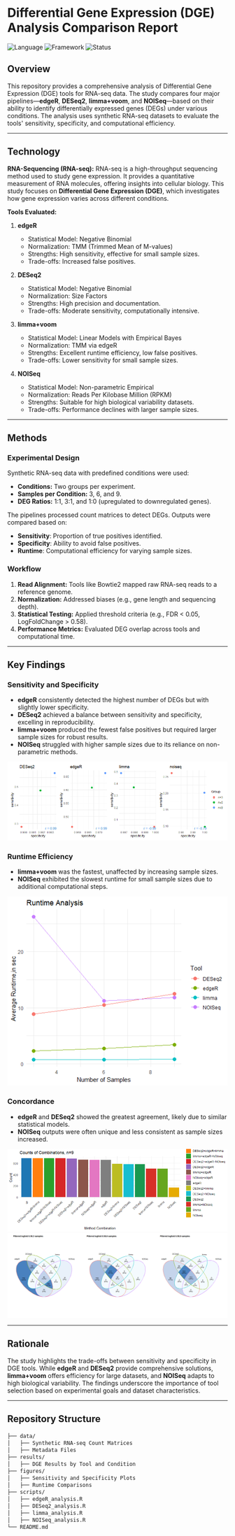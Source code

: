 # Differential Gene Expression (DGE) Analysis Comparison Report

![Language](https://img.shields.io/badge/language-R%2FPython-blue)
![Framework](https://img.shields.io/badge/framework-Bioconductor%2FedgeR%2C%20DESeq2%2C%20NOISeq%2C%20Limma%2Bvoom-orange)
![Status](https://img.shields.io/badge/status-Completed-success)

## Overview

This repository provides a comprehensive analysis of Differential Gene Expression (DGE) tools for RNA-seq data. The study compares four major pipelines—**edgeR**, **DESeq2**, **limma+voom**, and **NOISeq**—based on their ability to identify differentially expressed genes (DEGs) under various conditions. The analysis uses synthetic RNA-seq datasets to evaluate the tools' sensitivity, specificity, and computational efficiency.

---

## Technology


**RNA-Sequencing (RNA-seq):**
RNA-seq is a high-throughput sequencing method used to study gene expression. It provides a quantitative measurement of RNA molecules, offering insights into cellular biology. This study focuses on **Differential Gene Expression (DGE)**, which investigates how gene expression varies across different conditions.

**Tools Evaluated:**
1. **edgeR**  
   - Statistical Model: Negative Binomial  
   - Normalization: TMM (Trimmed Mean of M-values)  
   - Strengths: High sensitivity, effective for small sample sizes.  
   - Trade-offs: Increased false positives.  
   
2. **DESeq2**  
   - Statistical Model: Negative Binomial  
   - Normalization: Size Factors  
   - Strengths: High precision and documentation.  
   - Trade-offs: Moderate sensitivity, computationally intensive.  

3. **limma+voom**  
   - Statistical Model: Linear Models with Empirical Bayes  
   - Normalization: TMM via edgeR  
   - Strengths: Excellent runtime efficiency, low false positives.  
   - Trade-offs: Lower sensitivity for small sample sizes.  

4. **NOISeq**  
   - Statistical Model: Non-parametric Empirical  
   - Normalization: Reads Per Kilobase Million (RPKM)  
   - Strengths: Suitable for high biological variability datasets.  
   - Trade-offs: Performance declines with larger sample sizes.

---

## Methods

### Experimental Design

Synthetic RNA-seq data with predefined conditions were used:
- **Conditions:** Two groups per experiment.  
- **Samples per Condition:** 3, 6, and 9.  
- **DEG Ratios:** 1:1, 3:1, and 1:0 (upregulated to downregulated genes).  

The pipelines processed count matrices to detect DEGs. Outputs were compared based on:
- **Sensitivity**: Proportion of true positives identified.  
- **Specificity**: Ability to avoid false positives.  
- **Runtime**: Computational efficiency for varying sample sizes.

### Workflow
1. **Read Alignment:** Tools like Bowtie2 mapped raw RNA-seq reads to a reference genome.  
2. **Normalization:** Addressed biases (e.g., gene length and sequencing depth).  
3. **Statistical Testing:** Applied threshold criteria (e.g., FDR < 0.05, LogFoldChange > 0.58).  
4. **Performance Metrics:** Evaluated DEG overlap across tools and computational time.

---

## Key Findings

### Sensitivity and Specificity
- **edgeR** consistently detected the highest number of DEGs but with slightly lower specificity.
- **DESeq2** achieved a balance between sensitivity and specificity, excelling in reproducibility.
- **limma+voom** produced the fewest false positives but required larger sample sizes for robust results.
- **NOISeq** struggled with higher sample sizes due to its reliance on non-parametric methods.

<p>
  <img src="figures/sens_vs_spec_4_models.png">
</p>

### Runtime Efficiency
- **limma+voom** was the fastest, unaffected by increasing sample sizes.
- **NOISeq** exhibited the slowest runtime for small sample sizes due to additional computational steps.

<p>
  <img src="figures/runtime Analysis.png">
</p>

### Concordance
- **edgeR** and **DESeq2** showed the greatest agreement, likely due to similar statistical models.
- **NOISeq** outputs were often unique and less consistent as sample sizes increased.

<p>
  <img src="figures/9_samples_concordance.png">
   <img src="Rplot.png">
</p>

---

## Rationale

The study highlights the trade-offs between sensitivity and specificity in DGE tools. While **edgeR** and **DESeq2** provide comprehensive solutions, **limma+voom** offers efficiency for large datasets, and **NOISeq** adapts to high biological variability. The findings underscore the importance of tool selection based on experimental goals and dataset characteristics.

---

## Repository Structure

```plaintext
├── data/
│   ├── Synthetic RNA-seq Count Matrices
│   ├── Metadata Files
├── results/
│   ├── DGE Results by Tool and Condition
├── figures/
│   ├── Sensitivity and Specificity Plots
│   ├── Runtime Comparisons
├── scripts/
│   ├── edgeR_analysis.R
│   ├── DESeq2_analysis.R
│   ├── limma_analysis.R
│   ├── NOISeq_analysis.R
└── README.md

